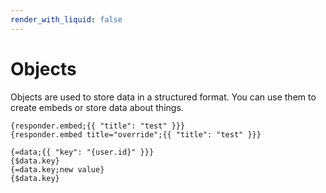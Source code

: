 ```yaml
---
render_with_liquid: false
---
```


# Objects

Objects are used to store data in a structured format. You can use them to create embeds or store data about things.

```
{responder.embed;{{ "title": "test" }}}
{responder.embed title="override";{{ "title": "test" }}}
```

```
{=data;{{ "key": "{user.id}" }}}
{$data.key}
{=data.key;new value}
{$data.key}
```
